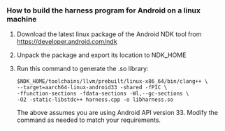 ### How to build the harness program for Android on a linux machine

1. Download the latest linux package of the Android NDK tool from https://developer.android.com/ndk
1. Unpack the package and export its location to NDK_HOME
1. Run this command to generate the .so library:

    ```
    $NDK_HOME/toolchains/llvm/prebuilt/linux-x86_64/bin/clang++ \
    --target=aarch64-linux-android33 -shared -fPIC \
    -ffunction-sections -fdata-sections -Wl,--gc-sections \
    -O2 -static-libstdc++ harness.cpp -o libharness.so
    ```

    The above assumes you are using Android API version 33. 
    Modify the command as needed to match your requirements.
